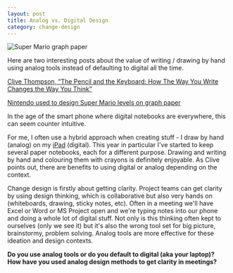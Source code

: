 ```yaml
---
layout: post
title: Analog vs. Digital Design
category: change-design
---
```


![Super Mario graph paper](http://i2.wp.com/boingboing.net/wp-content/uploads/2015/06/Screen-Shot-2015-06-16-at-11.50.32-AM.png?resize=600%2C332)

Here are two interesting posts about the value of writing / drawing by hand using analog tools instead of defaulting to digital all the time.

[Clive Thompson, “The Pencil and the Keyboard: How The Way You Write Changes the Way You Think”](http://tumblr.austinkleon.com/post/110647355141)

[Nintendo used to design Super Mario levels on graph paper](http://boingboing.net/2015/06/16/super-mario-maker-design.html)

In the age of the smart phone where digital notebooks are everywhere, this can seem counter intuitive.

For me, I often use a hybrid approach when creating stuff - I draw by hand (analog) on my [iPad](https://www.pinterest.com/blairrorani/visual-note-taking/) (digital). This year in particular I've started to keep several paper notebooks, each for a different purpose. Drawing and writing by hand and colouring them with crayons is definitely enjoyable. As Clive points out, there are benefits to using digital or analog depending on the context.

Change design is firstly about getting clarity. Project teams can get clarity by using design thinking, which is collaborative but also very hands on (whiteboards, drawing, sticky notes, etc). Often in a meeting we'll have Excel or Word or MS Project open and we're typing notes into our phone and doing a whole lot of digital stuff. Not only is this thinking often kept to ourselves (only we see it) but it's also the wrong tool set for big picture, brainstormy, problem solving. Analog tools are more effective for these ideation and design contexts.

**Do you use analog tools or do you default to digital (aka your laptop)? How have you used analog design methods to get clarity in meetings?**
